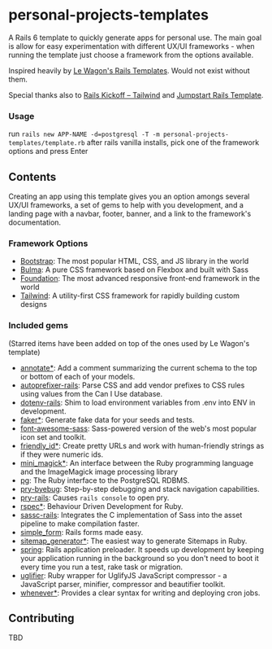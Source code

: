 # personal-projects-templates
A Rails 6 template to quickly generate apps for personal use. The main goal is allow for easy experimentation with different UX/UI frameworks - when running the template just choose a framework from the options available.

Inspired heavily by [Le Wagon's Rails Templates](https://github.com/lewagon/rails-templates). Would not exist without them.

Special thanks also to [Rails Kickoff – Tailwind](https://github.com/justalever/kickoff_tailwind) and [Jumpstart Rails Template](https://github.com/excid3/jumpstart).

### Usage

run `rails new APP-NAME -d=postgresql -T -m personal-projects-templates/template.rb`
after rails vanilla installs, pick one of the framework options and press Enter

## Contents

Creating an app using this template gives you an option amongs several UX/UI frameworks, a set of gems to help with you development, and a landing page with a navbar, footer, banner, and a link to the framework's documentation.

### Framework Options

- [Bootstrap](https://getbootstrap.com/): The most popular HTML, CSS, and JS library in the world
- [Bulma](https://bulma.io/): A pure CSS framework based on Flexbox and built with Sass
- [Foundation](https://get.foundation/): The most advanced responsive front-end framework in the world
- [Tailwind](https://tailwindcss.com/): A utility-first CSS framework for rapidly building custom designs

### Included gems
(Starred items have been added on top of the ones used by Le Wagon's template)

- [annotate\*](https://github.com/ctran/annotate_models): Add a comment summarizing the current schema to the top or bottom of each of your models.
- [autoprefixer-rails](https://github.com/ai/autoprefixer-rails): Parse CSS and add vendor prefixes to CSS rules using values from the Can I Use database.
- [dotenv-rails](https://github.com/bkeepers/dotenv): Shim to load environment variables from .env into ENV in development.
- [faker\*](https://github.com/faker-ruby/faker): Generate fake data for your seeds and tests.
- [font-awesome-sass](https://github.com/FortAwesome/font-awesome-sass): Sass-powered version of the web's most popular icon set and toolkit.
- [friendly_id\*](https://github.com/norman/friendly_id): Create pretty URLs and work with human-friendly strings as if they were numeric ids.
- [mini_magick\*](https://github.com/minimagick/minimagick): An interface between the Ruby programming language and the ImageMagick image processing library
- [pg](https://github.com/ged/ruby-pg): The Ruby interface to the PostgreSQL RDBMS.
- [pry-byebug](https://github.com/deivid-rodriguez/pry-byebug): Step-by-step debugging and stack navigation capabilities.
- [pry-rails](https://github.com/rweng/pry-rails): Causes `rails console` to open pry.
- [rspec\*](https://github.com/rspec/rspec): Behaviour Driven Development for Ruby.
- [sassc-rails](https://github.com/sass/sassc-rails): Integrates the C implementation of Sass into the asset pipeline to make compilation faster.
- [simple_form](https://github.com/heartcombo/simple_form): Rails forms made easy.
- [sitemap_generator\*](https://github.com/kjvarga/sitemap_generator): The easiest way to generate Sitemaps in Ruby.
- [spring](https://github.com/rails/spring): Rails application preloader. It speeds up development by keeping your application running in the background so you don't need to boot it every time you run a test, rake task or migration.
- [uglifier](https://github.com/mishoo/UglifyJS): Ruby wrapper for UglifyJS JavaScript compressor - a JavaScript parser, minifier, compressor and beautifier toolkit.
- [whenever\*](https://github.com/javan/whenever): Provides a clear syntax for writing and deploying cron jobs.

## Contributing
TBD

